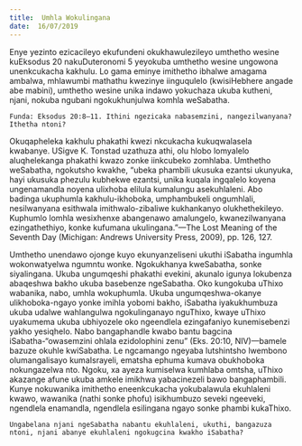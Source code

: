 ```yaml
---
title:  Umhla Wokulingana
date:  16/07/2019
---
```


Enye yezinto ezicacileyo ekufundeni okukhawulezileyo umthetho wesine kuEksodus 20 nakuDuteronomi 5 yeyokuba umthetho wesine ungowona unenkcukacha kakhulu. Lo gama eminye imithetho ibhalwe amagama ambalwa, mhlawumbi mathathu kwezinye iinguqulelo (kwisiHebhere angade abe mabini), umthetho wesine unika indawo yokuchaza ukuba kutheni, njani, nokuba ngubani ngokukhunjulwa komhla weSabatha.

`Funda: Eksodus 20:8–11. Ithini ngezicaka nabasemzini, nangezilwanyana? Ithetha ntoni?`

Okuqapheleka kakhulu phakathi kwezi nkcukacha kukuqwalasela kwabanye. USigve K. Tonstad uzathuza athi, olu hlobo lomyalelo aluqhelekanga phakathi kwazo zonke iinkcubeko zomhlaba. Umthetho weSabatha, ngokutsho kwakhe, “ubeka phambili ukusuka ezantsi ukunyuka, hayi ukusuka phezulu kubhekwe ezantsi, unika kuqala ingqalelo koyena ungenamandla noyena ulixhoba elilula kumalungu asekuhlaleni. Abo badinga ukuphumla kakhulu-ikhoboka, umphambukeli ongumhlali, nesilwanyana esithwala imithwalo-zibaliwe kukhankanyo olukhethekileyo. Kuphumlo lomhla wesixhenxe abangenawo amalungelo, kwanezilwanyana ezingathethiyo, konke kufumana ukulingana.”—The Lost Meaning of the Seventh Day (Michigan: Andrews University Press, 2009), pp. 126, 127.

Umthetho unendawo ojonge kuyo ekunyanzeliseni ukuthi iSabatha ingumhla wokonwatyelwa ngumntu wonke. Ngokukhanya kweSabatha, sonke siyalingana. Ukuba ungumqeshi phakathi evekini, akunalo igunya lokubenza abaqeshwa bakho ukuba basebenze ngeSabatha. Oko kungokuba uThixo wabanika, nabo, umhla wokuphumla. Ukuba ungumqeshwa-okanye ulikhoboka-ngayo yonke imihla yobomi bakho, iSabatha iyakukhumbuza ukuba udalwe wahlangulwa ngokulinganayo nguThixo, kwaye uThixo uyakumema ukuba ubhiyozele oko ngeendlela ezingafaniyo kunemisebenzi yakho yesiqhelo. Nabo bangaphandle kwabo bantu bagcina iSabatha-“owasemzini ohlala ezidolophini zenu” (Eks. 20:10, NIV)—bamele bazuze okuhle kwiSabatha. Le ngcamango ngeyaba lutshintsho lwembono olumangalisayo kumaIsrayeli, ematsha ephuma kumava obukhoboka nokungazelwa nto. Ngoku, xa ayeza kumiselwa kumhlaba omtsha, uThixo akazange afune ukuba amkele imikhwa yabacinezeli bawo bangaphambili. Kunye nokuwanika imithetho eneenkcukacha yokubalawula ekuhlaleni kwawo, wawanika (nathi sonke phofu) isikhumbuzo seveki ngeeveki, ngendlela enamandla, ngendlela esilingana ngayo sonke phambi kukaThixo.

`Ungabelana njani ngeSabatha nabantu ekuhlaleni, ukuthi, bangazuza ntoni, njani abanye ekuhlaleni ngokugcina kwakho iSabatha?`